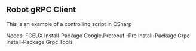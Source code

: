 Robot gRPC Client
---

This is an example of a controlling script in CSharp

Needs:
FCEUX
Install-Package Google.Protobuf -Pre
Install-Package Grpc
Install-Package Grpc.Tools
